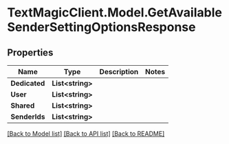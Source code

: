 # TextMagicClient.Model.GetAvailableSenderSettingOptionsResponse
## Properties

Name | Type | Description | Notes
------------ | ------------- | ------------- | -------------
**Dedicated** | **List&lt;string&gt;** |  | 
**User** | **List&lt;string&gt;** |  | 
**Shared** | **List&lt;string&gt;** |  | 
**SenderIds** | **List&lt;string&gt;** |  | 

[[Back to Model list]](../README.md#documentation-for-models) [[Back to API list]](../README.md#documentation-for-api-endpoints) [[Back to README]](../README.md)

